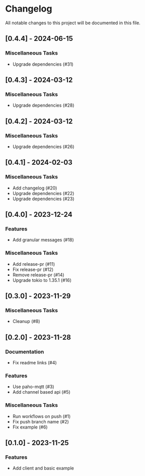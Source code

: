 # Changelog

All notable changes to this project will be documented in this file.

## [0.4.4] - 2024-06-15

### Miscellaneous Tasks

- Upgrade dependencies (#31)

## [0.4.3] - 2024-03-12

### Miscellaneous Tasks

- Upgrade dependencies (#28)

## [0.4.2] - 2024-03-12

### Miscellaneous Tasks

- Upgrade dependencies (#26)

## [0.4.1] - 2024-02-03

### Miscellaneous Tasks

- Add changelog (#20)
- Upgrade dependencies (#22)
- Upgrade dependencies (#23)

## [0.4.0] - 2023-12-24

### Features

- Add granular messages (#18)

### Miscellaneous Tasks

- Add release-pr (#11)
- Fix release-pr (#12)
- Remove release-pr (#14)
- Upgrade tokio to 1.35.1 (#16)

## [0.3.0] - 2023-11-29

### Miscellaneous Tasks

- Cleanup (#8)

## [0.2.0] - 2023-11-28

### Documentation

- Fix readme links (#4)

### Features

- Use paho-mqtt (#3)
- Add channel based api (#5)

### Miscellaneous Tasks

- Run workflows on push (#1)
- Fix push branch name (#2)
- Fix example (#6)

## [0.1.0] - 2023-11-25

### Features

- Add client and basic example


